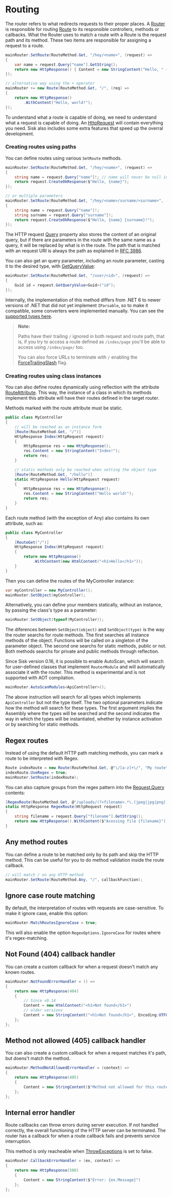 # Routing

The router refers to what redirects requests to their proper places. A [Router](/api/Sisk.Core.Routing.Router) is responsible for routing [Route](/api/Sisk.Core.Routing.Route) to its responsible controllers, methods or callbacks. What the Router uses to match a route with a Route is the request path and its method. These two items are responsible for assigning a request to a route.

```cs
mainRouter.SetRoute(RouteMethod.Get, "/hey/<name>", (request) =>
{
    var name = request.Query["name"].GetString();
    return new HttpResponse() { Content = new StringContent("Hello, " + name) };
});

// alternative way using the + operator
mainRouter += new Route(RouteMethod.Get, "/", (req) =>
{
    return new HttpResponse()
        .WithContent("Hello, world!");
});
```

To understand what a route is capable of doing, we need to understand what a request is capable of doing. An [HttpRequest](/api/Sisk.Core.Http.HttpRequest) will contain everything you need. Sisk also includes some extra features that speed up the overral development.

### Creating routes using paths

You can define routes using various `SetRoute` methods.

```cs
mainRouter.SetRoute(RouteMethod.Get, "/hey/<name>", (request) =>
{
    string name = request.Query["name"]!; // name will never be null in this context
    return request.CreateOkResponse($"Hello, {name}");
});

// or multiple parameters
mainRouter.SetRoute(RouteMethod.Get, "/hey/<name>/surname/<surname>", (request) =>
{
    string name = request.Query["name"]!;
    string surname = request.Query["surname"]!;
    return request.CreateOkResponse($"Hello, {name} {surname}!");
});
```

The HTTP request [Query](/api/Sisk.Core.Http.HttpRequest.Query) property also stores the content of an original query, but if there are parameters in the route with the same name as a query, it will be replaced by what is in the route. The path that is matched with an request URI is always the path as explained in [RFC 3986](https://www.rfc-editor.org/rfc/rfc3986#section-3.3).

You can also get an query parameter, including an route parameter, casting it to the desired type, with [GetQueryValue](/api/Sisk.Core.Http.HttpRequest.GetQueryValue):

```cs
mainRouter.SetRoute(RouteMethod.Get, "/user/<id>", (request) =>
{
    Guid id = request.GetQueryValue<Guid>("id");
});
```

Internally, the implementation of this method differs from .NET 6 to newer versions of .NET that did not yet implement `IParsable`, so to make it compatible, some converters were implemented manually. You can see the [supported types here](https://github.com/sisk-http/core/blob/main/src/Internal/Parseable.cs).

> **Note:**
>
> Paths have their trailing `/` ignored in both request and route path, that is, if you try to access a route defined as `/index/page` you'll be able to access using `/index/page/` too.
>
> You can also force URLs to terminate with `/` enabling the [ForceTrailingSlash](/api/Sisk.Core.Http.HttpServerFlags.ForceTrailingSlash) flag.

### Creating routes using class instances

You can also define routes dynamically using reflection with the attribute [RouteAttribute](/api/Sisk.Core.Routing.RouteAttribute). This way, the instance of a class in which its methods implement this attribute will have their routes defined in the target router.

Methods marked with the route attribute must be static.

```cs
public class MyController
{
    // will be reached as an instance form
    [Route(RouteMethod.Get, "/")]
    HttpResponse Index(HttpRequest request)
    {
        HttpResponse res = new HttpResponse();
        res.Content = new StringContent("Index!");
        return res;
    }

    // static methods only be reached when setting the object type
    [Route(RouteMethod.Get, "/hello")]
    static HttpResponse Hello(HttpRequest request)
    {
        HttpResponse res = new HttpResponse();
        res.Content = new StringContent("Hello world!");
        return res;
    }
}
```

Each route method (with the exception of Any) also contains its own attribute, such as:

```cs
public class MyController
{
    [RouteGet("/")]
    HttpResponse Index(HttpRequest request)
    {
        return new HttpResponse()
            .WithContent(new HtmlContent("<h1>Hello</h1>"));
    }
}
```

Then you can define the routes of the MyController instance:

```cs
var myController = new MyController();
mainRouter.SetObject(myController);
```

Alternatively, you can define your members statically, without an instance, by passing the class's type as a parameter:

```cs
mainRouter.SetObject(typeof(MyController));
```

The diferences between `SetObject(object)` and `SetObject(type)` is the way the router searchs for route methods. The first searches all instance methods of the object. Functions will be called on a singleton of the parameter object. The second one searchs for static methods, public or not. Both methods searchs for private and public methods through reflection.

Since Sisk version 0.16, it is possible to enable AutoScan, which will search for user-defined classes that implement `RouterModule` and will automatically associate it with the router. This method is experimental and is not supported with AOT compilation.

```cs
mainRouter.AutoScanModules<ApiController>();
```

The above instruction will search for all types which implements `ApiController` but not the type itself. The two optional parameters indicate how the method will search for these types. The first argument implies the Assembly where the types will be searched and the second indicates the way in which the types will be instantiated, whether by instance activation or by searching for static methods.

## Regex routes

Instead of using the default HTTP path matching methods, you can mark a route to be interpreted with Regex.

```cs
Route indexRoute = new Route(RouteMethod.Get, @"\/[a-z]+\/", "My route", IndexPage, null);
indexRoute.UseRegex = true;
mainRouter.SetRoute(indexRoute);
```

You can also capture groups from the regex pattern into the [Request.Query](/api/Sisk.Core.Http.HttpRequest.Query) contents:

```cs
[RegexRoute(RouteMethod.Get, @"/uploads/(?<filename>.*\.(jpeg|jpg|png))")]
static HttpResponse RegexRoute(HttpRequest request)
{
    string filename = request.Query["filename"].GetString();
    return new HttpResponse().WithContent($"Acessing file {filename}");
}
```

## Any method routes

You can define a route to be matched only by its path and skip the HTTP method. This can be useful for you to do method validation inside the route callback.

```cs
// will match / on any HTTP method
mainRouter.SetRoute(RouteMethod.Any, "/", callbackFunction);
```

## Ignore case route matching

By default, the interpretation of routes with requests are case-sensitive. To make it ignore case, enable this option:

```cs
mainRouter.MatchRoutesIgnoreCase = true;
```

This will also enable the option `RegexOptions.IgnoreCase` for routes where it's regex-matching.

## Not Found (404) callback handler

You can create a custom callback for when a request doesn't match any known routes.

```cs
mainRouter.NotFoundErrorHandler = () =>
{
    return new HttpResponse(404)
    {
        // Since v0.14
        Content = new HtmlContent("<h1>Not found</h1>")
        // older versions
        Content = new StringContent("<h1>Not found</h1>", Encoding.UTF8, "text/html")
    };
};
```

## Method not allowed (405) callback handler

You can also create a custom callback for when a request matches it's path, but doens't match the method.

```cs
mainRouter.MethodNotAllowedErrorHandler = (context) =>
{
    return new HttpResponse(405)
    {
        Content = new StringContent($"Method not allowed for this route.")
    };
};
```

## Internal error handler

Route callbacks can throw errors during server execution. If not handled correctly, the overall functioning of the HTTP server can be terminated. The router has a callback for when a route callback fails and prevents service interruption.

This method is only reacheable when [ThrowExceptions](/api/Sisk.Core.Http.HttpServerConfiguration.ThrowExceptions) is set to false.

```cs
mainRouter.CallbackErrorHandler = (ex, context) =>
{
    return new HttpResponse(500)
    {
        Content = new StringContent($"Error: {ex.Message}")
    };
};
```